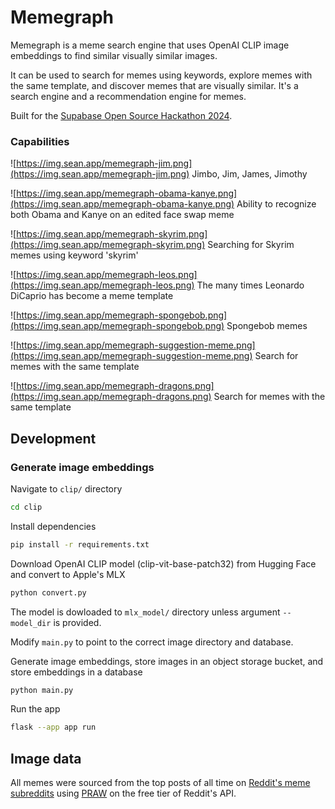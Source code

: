 # Memegraph

Memegraph is a meme search engine that uses OpenAI CLIP image embeddings to find similar visually similar images.

It can be used to search for memes using keywords, explore memes with the same template, and discover memes that are visually similar. It's a search engine and a recommendation engine for memes.

Built for the [Supabase Open Source Hackathon 2024](https://supabase.com/blog/supabase-oss-hackathon).

### Capabilities

![https://img.sean.app/memegraph-jim.png](https://img.sean.app/memegraph-jim.png)
Jimbo, Jim, James, Jimothy

![https://img.sean.app/memegraph-obama-kanye.png](https://img.sean.app/memegraph-obama-kanye.png)
Ability to recognize both Obama and Kanye on an edited face swap meme

![https://img.sean.app/memegraph-skyrim.png](https://img.sean.app/memegraph-skyrim.png)
Searching for Skyrim memes using keyword 'skyrim'

![https://img.sean.app/memegraph-leos.png](https://img.sean.app/memegraph-leos.png)
The many times Leonardo DiCaprio has become a meme template

![https://img.sean.app/memegraph-spongebob.png](https://img.sean.app/memegraph-spongebob.png)
Spongebob memes

![https://img.sean.app/memegraph-suggestion-meme.png](https://img.sean.app/memegraph-suggestion-meme.png)
Search for memes with the same template

![https://img.sean.app/memegraph-dragons.png](https://img.sean.app/memegraph-dragons.png)
Search for memes with the same template

## Development

### Generate image embeddings

Navigate to `clip/` directory

```bash
cd clip
```

Install dependencies

```bash
pip install -r requirements.txt
```

Download OpenAI CLIP model (clip-vit-base-patch32) from Hugging Face and convert to Apple's MLX

```bash
python convert.py
```

The model is dowloaded to `mlx_model/` directory unless argument `--model_dir` is provided.

Modify `main.py` to point to the correct image directory and database.

Generate image embeddings, store images in an object storage bucket, and store embeddings in a database

```bash
python main.py
```

Run the app

```bash
flask --app app run
```

## Image data

All memes were sourced from the top posts of all time on [Reddit's meme subreddits](https://www.reddit.com/t/memes) using [PRAW](https://praw.readthedocs.io/en/stable/) on the free tier of Reddit's API.
